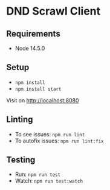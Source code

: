 # DND Scrawl Client

## Requirements

- Node 14.5.0

## Setup

- `npm install`
- `npm install start`

Visit on [http://localhost:8080](http://localhost:8080)

## Linting

- To see issues: `npm run lint`
- To autofix issues: `npm run lint:fix`

## Testing

- Run: `npm run test`
- Watch: `npm run test:watch`
